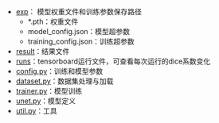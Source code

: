 - [exp](./exp)： 模型权重文件和训练参数保存路径
    - *.pth：权重文件
    - model_config.json：模型超参数
    - training_config.json：训练超参数
- [result](./result/test)：结果文件
- [runs](./runs)：tensorboard运行文件，可查看每次运行的dice系数变化
- [config.py](./config.py)：训练和模型参数
- [dataset.py](./dataset.py)：数据集处理与加载
- [trainer.py](./trainer.py)：模型训练
- [unet.py](./unet.py)：模型定义
- [util.py](./util.py)：工具